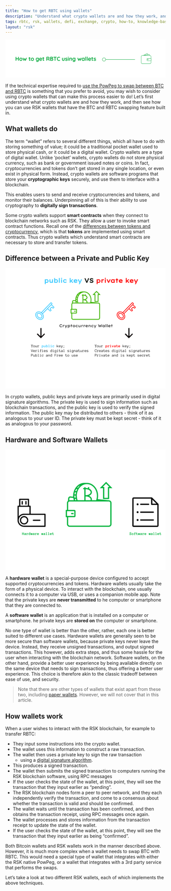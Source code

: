 ```yaml
---
title: "How to get RBTC using wallets"
description: "Understand what crypto wallets are and how they work, and then see how you can use RSK wallets that have the BTC and RBTC swapping feature built in"
tags: rbtc, rsk, wallets, defi, exchange, crypto, how-to, knowledge-base
layout: "rsk"
---
```


![How to get RBTC using wallets](/assets/img/kb/get-crypto-on-rsk/rbtc-wallets.jpg)

If the technical expertise required to
[use the PowPeg to swap between BTC and RBTC](/kb/get-crypto-on-rsk/powpeg-btc-rbtc/) 
is something that you prefer to avoid,
you may wish to consider using crypto wallets that can make this process easier to do!
Let’s first understand what crypto wallets are and how they work,
and then see how you can use RSK wallets that have
the BTC and RBTC swapping feature built in.

## What wallets do

The term “wallet” refers to several different things,
which all have to do with storing something of value;
it could be a traditional pocket wallet used to store physical cash,
or it could be a digital wallet.
Crypto wallets are a type of digital wallet.
Unlike ‘pocket’ wallets, crypto wallets do not store physical currency,
such as bank or government issued notes or coins.
In fact, cryptocurrencies and tokens don’t get stored in any single location,
or even exist in physical form.
Instead, crypto wallets are software programs that store your
**cryptographic keys** securely,
and use them to interface with a blockchain.

This enables users to send and receive cryptocurrencies and tokens,
and monitor their balances.
Underpinning all of this is their ability to use cryptography
to **digitally sign transactions**.

Some crypto wallets support **smart contracts** when
they connect to blockchain networks such as RSK.
They allow a user to invoke smart contract functions.
Recall one of the
[differences between tokens and cryptocurrency](/kb/get-crypto-on-rsk/cryptocurrency-vs-token/),
which is that **tokens** are implemented using smart contracts.
Thus crypto wallets which understand smart contracts
are necessary to store and transfer tokens.


## Difference between a Private and Public Key

![Public and private keys](/assets/img/kb/get-crypto-on-rsk/PrivateVSPublicKey.png)

In crypto wallets, public keys and private keys are
primarily used in digital signature algorithms.
The private key is used to sign information such as blockchain transactions,
and the public key is used to verify the signed information.
The public key may be distributed to others -
think of it as analogous to your user ID.
The private key must be kept secret -
think of it as analogous to your password.

## Hardware and Software Wallets

![Hardware and Software Wallets](/assets/img/kb/get-crypto-on-rsk/hardwareVSsoftware.png)

A **hardware wallet** is a special-purpose device
configured to accept supported cryptocurrencies and tokens.
Hardware wallets usually take the form of a physical device.
To interact with the blockchain, one usually connects it to
a computer via USB, or uses a companion mobile app.
Note that the private keys are **never transmitted** to 
he computer or smartphone that they are connected to.

A **software wallet** is an application that is installed
on a computer or smartphone. 
he private keys are **stored on** the computer or smartphone.

No one type of wallet is better than the other, rather,
each one is better suited to different use cases.
Hardware wallets are generally seen to be more secure than software wallets,
because private keys never leave the device.
Instead, they receive unsigned transactions,
and output signed transactions.
This however, adds extra steps, and thus some hassle for the user
when interacting with the blockchain network.
Software wallets, on the other hand,
provide a better user experience by being available directly
on the same device that needs to sign transactions,
thus offering a better user experience.
This choice is therefore akin to the classic tradeoff
between ease of use, and security.

> Note that there are other types of wallets that exist apart from these two, including
> [paper wallets](https://en.bitcoin.it/wiki/Paper_wallet).
> However, we will not cover that in this article.

## How wallets work

When a user wishes to interact with the RSK blockchain,
for example to transfer RBTC:

- They input some instructions into the crypto wallet.
- The wallet uses this information to construct a raw transaction.
- The wallet then uses a private key to sign the raw transaction
  - using a [digital signature algorithm](https://en.wikipedia.org/wiki/Digital_Signature_Algorithm).
- This produces a signed transaction.
- The wallet then submits the signed transaction to
  computers running the RSK blockchain software,
  using RPC messages
- If the user checks the state of the wallet, at this point,
  they will see the transaction that they input earlier as “pending”.
- The RSK blockchain nodes form a peer to peer network,
  and they each independently verify the transaction,
  and come to a consensus about whether the transaction
  is valid and should be confirmed.
- The wallet waits until the transaction has been confirmed,
  and then obtains the transaction receipt,
  using RPC messages once again.
- The wallet processes and stores information from the transaction receipt
  to update the state of the wallet.
- If the user checks the state of the wallet, at this point,
  they will see the transaction that they input earlier as being “confirmed”.

Both Bitcoin wallets and RSK wallets work in the manner described above.
However, it is much more complex when a wallet needs to swap BTC with RBTC.
This would need a special type of wallet that integrates with
either the RSK native PowPeg,
or a wallet that integrates with a 3rd party service that performs the swaps.

Let’s take a look at two different RSK wallets, 
each of which implements the above techniques.